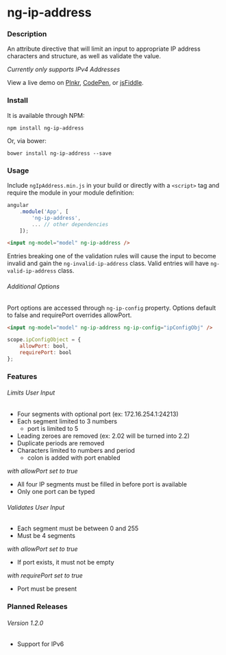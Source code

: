 # ng-ip-address

### Description

An attribute directive that will limit an input to appropriate IP address characters and structure, as well as validate
the value.

*Currently only supports IPv4 Addresses*

View a live demo on [Plnkr][plnkr-url], [CodePen][codepen-url], or [jsFiddle][jsfiddle-url].

### Install

It is available through NPM:

```text
npm install ng-ip-address
```

Or, via bower:

```text
bower install ng-ip-address --save
```

### Usage

Include `ngIpAddress.min.js` in your build or directly with a `<script>` tag and require the module in your module definition:

```js
angular  
    .module('App', [  
        'ng-ip-address',
        ... // other dependencies  
    ]);
```

```html
<input ng-model="model" ng-ip-address />
```

Entries breaking one of the validation rules will cause the input to become invalid and gain the `ng-invalid-ip-address` class. Valid entries will have `ng-valid-ip-address` class.

###### Additional Options

Port options are accessed through `ng-ip-config` property. Options default to false and requirePort overrides allowPort.

```html
<input ng-model="model" ng-ip-address ng-ip-config="ipConfigObj" />
```

```js
scope.ipConfigObject = {
    allowPort: bool,
    requirePort: bool
};
```

### Features

###### Limits User Input

* Four segments with optional port (ex: 172.16.254.1:24213)
* Each segment limited to 3 numbers
    * port is limited to 5
* Leading zeroes are removed (ex: 2.02 will be turned into 2.2)
* Duplicate periods are removed
* Characters limited to numbers and period
    * colon is added with port enabled

*with allowPort set to true*

* All four IP segments must be filled in before port is available
* Only one port can be typed

###### Validates User Input

* Each segment must be between 0 and 255
* Must be 4 segments

*with allowPort set to true*

* If port exists, it must not be empty

*with requirePort set to true*

* Port must be present

### Planned Releases

###### Version 1.2.0

* Support for IPv6

[plnkr-url]: http://plnkr.co/edit/7n2muGs78kXqIx7MHB7E?p=preview
[codepen-url]: http://codepen.io/ScottGullen/pen/Wxrywm
[jsfiddle-url]: https://jsfiddle.net/CautemocSg/dcdrgnnh/
